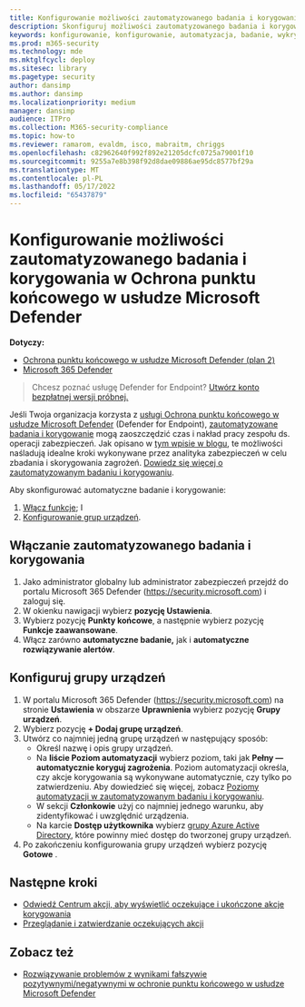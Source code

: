 ```yaml
---
title: Konfigurowanie możliwości zautomatyzowanego badania i korygowania
description: Skonfiguruj możliwości zautomatyzowanego badania i korygowania w Ochrona punktu końcowego w usłudze Microsoft Defender.
keywords: konfigurowanie, konfigurowanie, automatyzacja, badanie, wykrywanie, alerty, korygowanie, reagowanie
ms.prod: m365-security
ms.technology: mde
ms.mktglfcycl: deploy
ms.sitesec: library
ms.pagetype: security
author: dansimp
ms.author: dansimp
ms.localizationpriority: medium
manager: dansimp
audience: ITPro
ms.collection: M365-security-compliance
ms.topic: how-to
ms.reviewer: ramarom, evaldm, isco, mabraitm, chriggs
ms.openlocfilehash: c82962640f992f892e21205dcfc0725a79001f10
ms.sourcegitcommit: 9255a7e8b398f92d8dae09886ae95dc8577bf29a
ms.translationtype: MT
ms.contentlocale: pl-PL
ms.lasthandoff: 05/17/2022
ms.locfileid: "65437879"
---
```

# <a name="configure-automated-investigation-and-remediation-capabilities-in-microsoft-defender-for-endpoint"></a>Konfigurowanie możliwości zautomatyzowanego badania i korygowania w Ochrona punktu końcowego w usłudze Microsoft Defender

**Dotyczy:**
- [Ochrona punktu końcowego w usłudze Microsoft Defender (plan 2)](https://go.microsoft.com/fwlink/p/?linkid=2154037) 
- [Microsoft 365 Defender](https://go.microsoft.com/fwlink/?linkid=2118804)

> Chcesz poznać usługę Defender for Endpoint? [Utwórz konto bezpłatnej wersji próbnej.](https://signup.microsoft.com/create-account/signup?products=7f379fee-c4f9-4278-b0a1-e4c8c2fcdf7e&ru=https://aka.ms/MDEp2OpenTrial?ocid=docs-wdatp-assignaccess-abovefoldlink)

Jeśli Twoja organizacja korzysta z [usługi Ochrona punktu końcowego w usłudze Microsoft Defender](/windows/security/threat-protection/) (Defender for Endpoint), [zautomatyzowane badania i korygowanie](/microsoft-365/security/defender-endpoint/automated-investigations) mogą zaoszczędzić czas i nakład pracy zespołu ds. operacji zabezpieczeń. Jak opisano w [tym wpisie w blogu](https://techcommunity.microsoft.com/t5/microsoft-defender-atp/enhance-your-soc-with-microsoft-defender-atp-automatic/ba-p/848946), te możliwości naśladują idealne kroki wykonywane przez analityka zabezpieczeń w celu zbadania i skorygowania zagrożeń. [Dowiedz się więcej o zautomatyzowanym badaniu i korygowaniu](/microsoft-365/security/defender-endpoint/automated-investigations).

Aby skonfigurować automatyczne badanie i korygowanie:

1. [Włącz funkcje](#turn-on-automated-investigation-and-remediation); I
2. [Konfigurowanie grup urządzeń](#set-up-device-groups).

## <a name="turn-on-automated-investigation-and-remediation"></a>Włączanie zautomatyzowanego badania i korygowania

1. Jako administrator globalny lub administrator zabezpieczeń przejdź do portalu Microsoft 365 Defender (<https://security.microsoft.com>) i zaloguj się.
2. W okienku nawigacji wybierz **pozycję Ustawienia**.
3. Wybierz pozycję **Punkty końcowe**, a następnie wybierz pozycję **Funkcje zaawansowane**.
4. Włącz zarówno **automatyczne badanie,** jak i **automatyczne rozwiązywanie alertów**.

## <a name="set-up-device-groups"></a>Konfiguruj grupy urządzeń

1. W portalu Microsoft 365 Defender (<https://security.microsoft.com>) na stronie **Ustawienia** w obszarze **Uprawnienia** wybierz pozycję **Grupy urządzeń**.
2. Wybierz pozycję **+ Dodaj grupę urządzeń**.
3. Utwórz co najmniej jedną grupę urządzeń w następujący sposób:
   - Określ nazwę i opis grupy urządzeń.
   - Na **liście Poziom automatyzacji** wybierz poziom, taki jak **Pełny — automatycznie koryguj zagrożenia**. Poziom automatyzacji określa, czy akcje korygowania są wykonywane automatycznie, czy tylko po zatwierdzeniu. Aby dowiedzieć się więcej, zobacz [Poziomy automatyzacji w zautomatyzowanym badaniu i korygowaniu](automation-levels.md).
   - W sekcji **Członkowie** użyj co najmniej jednego warunku, aby zidentyfikować i uwzględnić urządzenia.
   - Na karcie **Dostęp użytkownika** wybierz [grupy Azure Active Directory](/azure/active-directory/fundamentals/active-directory-manage-groups?context=azure/active-directory/users-groups-roles/context/ugr-context), które powinny mieć dostęp do tworzonej grupy urządzeń.
4. Po zakończeniu konfigurowania grupy urządzeń wybierz pozycję **Gotowe** .

## <a name="next-steps"></a>Następne kroki

- [Odwiedź Centrum akcji, aby wyświetlić oczekujące i ukończone akcje korygowania](/microsoft-365/security/defender-endpoint/auto-investigation-action-center#the-action-center)
- [Przeglądanie i zatwierdzanie oczekujących akcji](/microsoft-365/security/defender-endpoint/manage-auto-investigation)

## <a name="see-also"></a>Zobacz też

- [Rozwiązywanie problemów z wynikami fałszywie pozytywnymi/negatywnymi w ochronie punktu końcowego w usłudze Microsoft Defender](defender-endpoint-false-positives-negatives.md)
